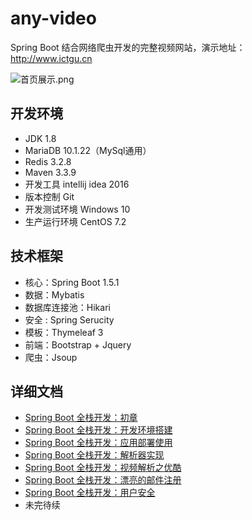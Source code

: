 # any-video
Spring Boot 结合网络爬虫开发的完整视频网站，演示地址：http://www.ictgu.cn

![首页展示.png](http://upload-images.jianshu.io/upload_images/3424642-b67307b7700bd532.png?imageMogr2/auto-orient/strip%7CimageView2/2/w/1240)

开发环境
-------
- JDK 1.8
- MariaDB 10.1.22（MySql通用）
- Redis 3.2.8
- Maven 3.3.9
- 开发工具 intellij idea 2016
- 版本控制 Git
- 开发测试环境 Windows 10
- 生产运行环境 CentOS 7.2

技术框架
------
- 核心：Spring Boot 1.5.1
- 数据：Mybatis
- 数据库连接池：Hikari
- 安全 : Spring Serucity
- 模板：Thymeleaf 3
- 前端：Bootstrap  + Jquery
- 爬虫：Jsoup

详细文档
----
- [Spring Boot 全栈开发：初章](http://www.jianshu.com/p/aff05f5bd8a1)
- [Spring Boot 全栈开发：开发环境搭建](http://www.jianshu.com/p/8a9ed762caf7)
- [Spring Boot 全栈开发：应用部署使用](http://www.jianshu.com/p/cde6027c5f9a)
- [Spring Boot 全栈开发：解析器实现](http://www.jianshu.com/p/ab4f7415491b)
- [Spring Boot 全栈开发：视频解析之优酷](http://www.jianshu.com/p/23292186e972)
- [Spring Boot 全栈开发：漂亮的邮件注册](http://www.jianshu.com/p/927e179a747a)
- [Spring Boot 全栈开发：用户安全](http://www.jianshu.com/p/c883b86c34fa)
- 未完待续

